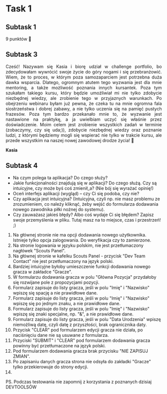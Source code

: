 # **Task 1**
## **Subtask 1**
9 punktów 🤸
## **Subtask 3**
<p align="justify">Cześć! Nazywam się Kasia i biorę udział w challenge portfolio, bo zdecydowałam wywrócić swoje życie do góry nogami i się przebranżowić. Wiem, że to proces, w którym poza samozaparciem jest potrzebna duża dawka wsparcia. Dlatego, ogromnym atutem tego wyzwania jest dla mnie mentoring, a także możliwość poznania innych kursantek. Poza tym szukałam takiego kursu, który będzie umożliwiał mi nie tylko zdobycie niezbędnej wiedzy, ale zrobienie tego w przyjaznych warunkach. Po obejrzeniu webinaru byłam już pewna, że czeka tu na mnie ogromna fala siostrzeństwa i dobrej zabawy, a nie tylko uczenia się na pamięć pustych frazesów. Poza tym bardzo przekanało mnie to, że wyzwanie jest nastawione na praktykę, a ja uwielbiam uczyć się właśnie przez doświadczenie. Moim celem jest zrobienie wszystkich zadań w terminie (zobaczymy, czy się uda;)), zdobycie niezbędnej wiedzy oraz poznanie ludzi, z którymi będziemy mogli się wspierać nie tylko w trakcie kursu, ale przede wszystkim na naszej nowej zawodowej drodze życia! 🍾</p>

**Kasia**
## **Subtask 4**
- Na czym polega ta aplikacja? Do czego służy?
- Jakie funkcjonalności znajdują się w aplikacji? Do czego służą. Czy są intuicyjne, czy może byś coś zmienił_a? (Nie bój się wyrażać opinię!)
- Oceń interfejs aplikacji (wygląd) – czy Ci się podoba, czy nie?
- Czy aplikacja jest intuicyjna? (Intuicyjna, czyli np. nie masz problemu ze zrozumieniem, co należy kliknąć, żeby wejść do formularza dodawania nowego zawodnika piłki nożnej do systemu).
- Czy zauważasz jakieś błędy? Albo coś wydaje Ci się błędem? Zapisz swoje przemyślenia w pliku. Tutaj masz na to miejsce, czas i przestrzeń! ;)
1. Na głównej stronie nie ma opcji dodawania nowego użytkownika. Istnieje tylko opcja zalogowania. Do weryfikacja czy to zamierzone.
2. Na stronie logowania w języku polskim, nie jest przetłumaczony nagłówek "Scouts Panel". 
3. Na głównej stronie w kafelku Scouts Panel - przycisk "Dev Team Contact" nie jest przetłumaczony na język polski.
4. Bardziej intuicyjne byłoby umieszczenie funkcji dodawania nowego gracza w zakładce "Gracze".
5. W formularzu dodawania gracza w polu "Główna Pozycja" przydałoby się rozwijane pole z propozycjami pozycji.
6. Formularz zapisuje do listy gracza, jeśli w polu "Imię" i "Nazwisko" wpiszę się spację a nie prawidłowe dane.
7. Formularz zapisuje do listy gracza, jeśli w polu "Imię" i "Nazwisko" wpiszę się po jednym znaku, a nie prawidłowe dane.
8. Formularz zapisuje do listy gracza, jeśli w polu "Imię" i "Nazwisko" wpiszę się znaki specjalne, np. "&", a nie prawidłowe dane.
9. Formularz zapisuje do listy gracza, jeśli w polu "Data Urodzenia" wpiszę niemożliwą datę, czyli datę z przyszłości, brak ogranicznika daty.
10. Przycisk "CLEAR" pod formularzem edycji gracza nie działa, po naciśnięciu dane nie są usuwane z formularza.
11. Przyciski "SUBMIT" i "CLEAR" pod formularzem dodawania gracza powinny być przetłumaczone na język polski.
12. Pod formularzem dodawania gracza brak przycisku "NIE ZAPISUJ ZMIAN".
13. Po zapisaniu danych gracza strona nie odsyła do zakładki "Gracze" tylko przekierowuje do strony edycji.
14. 

PS. Podczas testowania nie zapomnij z korzystania z poznanych dzisiaj DEVTOOLSÓW
